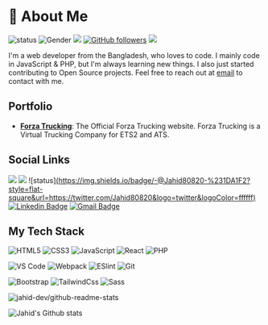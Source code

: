 # 🧐 About Me

![status](https://img.shields.io/badge/status-up-brightgreen) ![Gender](https://img.shields.io/badge/gender-%F0%9F%A4%B5-lightgrey) ![](https://img.shields.io/badge/Relationship-Single-red) [![GitHub followers](https://img.shields.io/github/followers/hello-jahid?label=Follow&style=social)](https://github.com/hello-jahid/?tab=follow) ![](https://visitor-badge.glitch.me/badge?page_id=hello-jahid.hello-jahid)

I'm a web developer from the Bangladesh, who loves to code. I mainly code in JavaScript & PHP, but I'm always learning new things. I also just started contributing to Open Source projects. Feel free to reach out at [email](mailto:jahid80820@gmail.com) to contact with me.

## Portfolio

- [**Forza Trucking**](https://forzatrucking.com): The Official Forza Trucking website. Forza Trucking is a Virtual Trucking Company for ETS2 and ATS.

## Social Links

[![](https://img.shields.io/badge/-@hello-jahid-%23181717?style=flat-square&logo=github)](https://github.com/hello-jahid) [![](https://img.shields.io/website?color=dc3545&style=flat-square&up_message=codewithjahid.com&url=http://codewithjahid.com/)](http://codewithjahid.com/) ![status][(https://img.shields.io/badge/-@Jahid80820-%231DA1F2?style=flat-square&url=https://twitter.com/Jahid80820&logo=twitter&logoColor=ffffff)](http://codewithjahid.com/) [![Linkedin Badge](https://img.shields.io/badge/-jahid80820-blue?style=flat-square&logo=Linkedin&logoColor=white&link=https://www.linkedin.com/in/jahid80820/)](https://www.linkedin.com/in/jahid80820/) [![Gmail Badge](https://img.shields.io/badge/-jahid80820@gmail.com-c14438?style=flat-square&logo=Gmail&logoColor=white&link=mailto:jahid80820@gmail.com)](mailto:jahid80820@gmail.com)

## My Tech Stack

![HTML5](https://img.shields.io/badge/-HTML5-%23E44D27?style=flat-square&logo=html5&logoColor=ffffff)
![CSS3](https://img.shields.io/badge/-CSS3-%231572B6?style=flat-square&logo=css3)
![JavaScript](https://img.shields.io/badge/-JavaScript-%23F7DF1C?style=flat-square&logo=javascript&logoColor=000000&labelColor=%23F7DF1C&color=%23FFCE5A)
![React](https://img.shields.io/badge/-React-%23282C34?style=flat-square&logo=react)
![PHP](https://img.shields.io/badge/-php-%23282C34?style=flat-square&logo=php)

![VS Code](https://img.shields.io/badge/-VSCode-%23007ACC?style=flat-square&logo=visual-studio-code)
![Webpack](https://img.shields.io/badge/-Webpack-%232C3A42?style=flat-square&logo=webpack)
![ESlint](https://img.shields.io/badge/-ESLint-%234B32C3?style=flat-square&logo=eslint)
![Git](https://img.shields.io/badge/-Git-%23F05032?style=flat-square&logo=git&logoColor=%23ffffff)

![Bootstrap](https://img.shields.io/badge/-Bootstrap-%231a202c?style=flat-square&logo=bootstrap)
![TailwindCss](https://img.shields.io/badge/-TailwindCss-%231a202c?style=flat-square&logo=tailwind-css)
![Sass](https://img.shields.io/badge/-Sass-%23CC6699?style=flat-square&logo=sass&logoColor=ffffff)

![jahid-dev/github-readme-stats](https://github-readme-stats.vercel.app/api/top-langs/?username=hello-jahid&langs_count=8)

![Jahid's Github stats](https://github-readme-stats.vercel.app/api?username=hello-jahid&show_icons=true)
